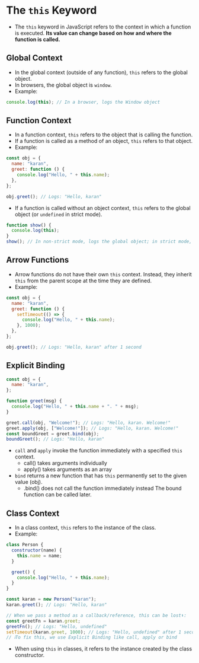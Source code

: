 # **The `this` Keyword**

- The `this` keyword in JavaScript refers to the context in which a function is executed. **Its value can change based on how and where the function is called.**

## **Global Context**

- In the global context (outside of any function), `this` refers to the global object.
- In browsers, the global object is `window`.
- Example:

```js
console.log(this); // In a browser, logs the Window object
```

## **Function Context**

- In a function context, `this` refers to the object that is calling the function.
- If a function is called as a method of an object, `this` refers to that object.
- Example:

```js
const obj = {
  name: "karan",
  greet: function () {
    console.log("Hello, " + this.name);
  },
};

obj.greet(); // Logs: "Hello, karan"
```

- If a function is called without an object context, `this` refers to the global object (or `undefined` in strict mode).

```js
function show() {
  console.log(this);
}
show(); // In non-strict mode, logs the global object; in strict mode, logs undefined
```

## **Arrow Functions**

- Arrow functions do not have their own `this` context. Instead, they inherit `this` from the parent scope at the time they are defined.
- Example:

```js
const obj = {
  name: "karan",
  greet: function () {
    setTimeout(() => {
      console.log("Hello, " + this.name);
    }, 1000);
  },
};

obj.greet(); // Logs: "Hello, karan" after 1 second
```

## **Explicit Binding**

```js
const obj = {
  name: "karan",
};

function greet(msg) {
  console.log("Hello, " + this.name + ". " + msg);
}

greet.call(obj, "Welcome!"); // Logs: "Hello, karan. Welcome!"
greet.apply(obj, ["Welcome!"]); // Logs: "Hello, karan. Welcome!"
const boundGreet = greet.bind(obj);
boundGreet(); // Logs: "Hello, karan"
```

- `call` and `apply` invoke the function immediately with a specified `this` context.
  - call() takes arguments individually
  - apply() takes arguments as an array
- `bind` returns a new function that has `this` permanently set to the given value (obj).
  - .bind() does not call the function immediately instead The bound function can be called later.

## **Class Context**

- In a class context, `this` refers to the instance of the class.
- Example:

```js
class Person {
  constructor(name) {
    this.name = name;
  }

  greet() {
    console.log("Hello, " + this.name);
  }
}

const karan = new Person("karan");
karan.greet(); // Logs: "Hello, karan"

// When we pass a method as a callback/reference, this can be lost⬇️:
const greetFn = karan.greet;
greetFn(); // Logs: "Hello, undefined"
setTimeout(karan.greet, 1000); // Logs: "Hello, undefined" after 1 second
// ℹ️To fix this, we use Explicit Binding like call, apply or bind
```

- When using `this` in classes, it refers to the instance created by the class constructor.
